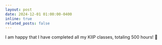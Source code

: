 ```yaml
---
layout: post
date: 2024-12-01 01:00:00-0400
inline: true
related_posts: false
---
```


I am happy that I have completed all my KIIP classes, totaling 500 hours! 🎉